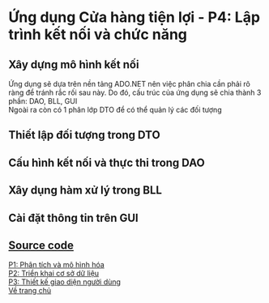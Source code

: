 # Ứng dụng Cửa hàng tiện lợi - P4: Lập trình kết nối và chức năng
## Xây dựng mô hình kết nối
Ứng dụng sẽ dựa trên nền tảng ADO.NET nên việc phân chia cần phải rõ ràng để tránh rắc rối sau này. Do đó, cấu trúc của ứng dụng sẽ chia thành 3 phần: DAO, BLL, GUI <br>
Ngoài ra còn có 1 phân lớp DTO để có thể quản lý các đối tượng
## Thiết lập đối tượng trong DTO
## Cấu hình kết nối và thực thi trong DAO
## Xây dụng hàm xử lý trong BLL
## Cài đặt thông tin trên GUI

## [Source code](https://github.com/newtc22222)

[P1: Phân tích và mô hình hóa](./Part1.md) <br>
[P2: Triển khai cơ sở dữ liệu](./Part2.md) <br>
[P3: Thiết kế giao diện người dùng](./Part3.md) <br>
[Về trang chủ](/FiFineBlog/)
